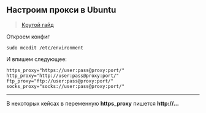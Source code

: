 ## Настроим прокси в Ubuntu

> [Крутой гайд](https://help.ubuntu.ru/wiki/%D0%BF%D1%80%D0%BE%D0%BA%D1%81%D0%B8)

Откроем конфиг
```
sudo mcedit /etc/environment
```
И впишем следующее:
```
https_proxy="https://user:pass@proxy:port/" 
http_proxy="http://user:pass@proxy:port/"
ftp_proxy="ftp://user:pass@proxy:port/"
socks_proxy="socks://user:pass@proxy:port/"
```
***
В некоторых кейсах в переменную **https_proxy** пишется **http://...**

